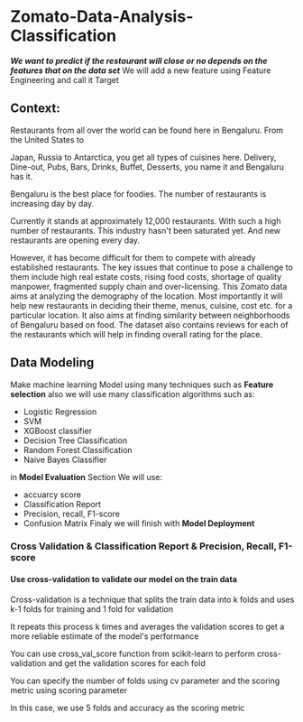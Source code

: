# Zomato-Data-Analysis-Classification
***We want to predict if the restaurant will close or no depends on the features that on the data set***
We will add a new feature using Feature Engineering and call it Target

## Context:
Restaurants from all over the world can be found here in Bengaluru. From the United States to

Japan, Russia to Antarctica, you get all types of cuisines here. Delivery, Dine-out, Pubs, Bars, Drinks, 
Buffet, Desserts, you name it and Bengaluru has it.

Bengaluru is the best place for foodies. The number of restaurants is increasing day by day. 

Currently it stands at approximately 12,000 restaurants. With such a high number of restaurants. 
This industry hasn't been saturated yet. And new restaurants are opening every day.

However, it has become difficult for them to compete with already established restaurants.
The key issues that continue to pose a challenge to them include high real estate costs, rising food costs, 
shortage of quality manpower, fragmented supply chain and over-licensing. 
This Zomato data aims at analyzing the demography of the location. 
Most importantly it will help new restaurants in deciding their theme, menus, cuisine, cost etc. 
for a particular location. 
It also aims at finding similarity between neighborhoods of Bengaluru based on food. The dataset also contains reviews 
for each of the restaurants which will help in finding overall rating for the place.

## Data Modeling
Make machine learning Model using many techniques such as **Feature selection**
also we will use many classification algorithms such as:
- Logistic Regression
- SVM
- XGBoost classifier
- Decision Tree Classification
- Random Forest Classification
- Naive Bayes Classifier

in **Model Evaluation** Section We will use:
- accuarcy score
- Classification Report
- Precision, recall, F1-score
- Confusion Matrix
Finaly we will finish with **Model Deployment**

### Cross Validation & Classification Report & Precision, Recall, F1-score

#### Use cross-validation to validate our model on the train data

Cross-validation is a technique that splits the train data into k folds and uses k-1 folds for training and 1 fold for validation

It repeats this process k times and averages the validation scores to get a more reliable estimate of the model's performance

You can use cross_val_score function from scikit-learn to perform cross-validation and get the validation scores for each fold

You can specify the number of folds using cv parameter and the scoring metric using scoring parameter

In this case, we use 5 folds and accuracy as the scoring metric
